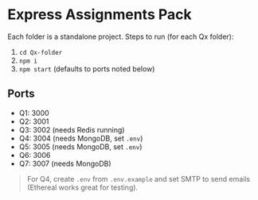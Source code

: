 # Express Assignments Pack

Each folder is a standalone project. Steps to run (for each Qx folder):
1. `cd Qx-folder`
2. `npm i`
3. `npm start` (defaults to ports noted below)

## Ports
- Q1: 3000
- Q2: 3001
- Q3: 3002 (needs Redis running)
- Q4: 3004 (needs MongoDB, set `.env`)
- Q5: 3005 (needs MongoDB, set `.env`)
- Q6: 3006
- Q7: 3007 (needs MongoDB)

> For Q4, create `.env` from `.env.example` and set SMTP to send emails (Ethereal works great for testing).
